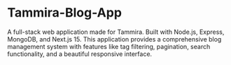 # Tammira-Blog-App
A full-stack web application made for Tammira. Built with Node.js, Express, MongoDB, and Next.js 15. This application provides a comprehensive blog management system with features like tag filtering, pagination, search functionality, and a beautiful responsive interface.

